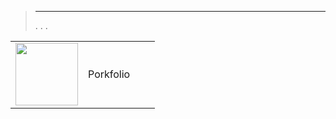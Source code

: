 
>****
>. . .
> [](https://market.jeedom.com/index.php?v=d&p=market&type=plugin&categorie=finance) 


| | | | |
|--- | --- | --- | ---|
|<img src="porkfolio/porkfolio_icon.png" class="pluginLogo" width="100" />|Porkfolio||[](porkfolio/index.md)<br/>[](https://market.jeedom.com/index.php?v=d&p=market_display&id=1503)<br/>[](porkfolio/changelog.md)|
